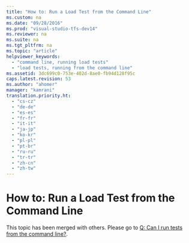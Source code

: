 ```yaml
---
title: "How to: Run a Load Test from the Command Line"
ms.custom: na
ms.date: "09/28/2016"
ms.prod: "visual-studio-tfs-dev14"
ms.reviewer: na
ms.suite: na
ms.tgt_pltfrm: na
ms.topic: "article"
helpviewer_keywords: 
  - "command line, running load tests"
  - "load tests, running from the command line"
ms.assetid: 3dc699c0-753e-402d-8ae0-fb94d128f95c
caps.latest.revision: 53
ms.author: "ahomer"
manager: "kamrani"
translation.priority.ht: 
  - "cs-cz"
  - "de-de"
  - "es-es"
  - "fr-fr"
  - "it-it"
  - "ja-jp"
  - "ko-kr"
  - "pl-pl"
  - "pt-br"
  - "ru-ru"
  - "tr-tr"
  - "zh-cn"
  - "zh-tw"
---
```

# How to: Run a Load Test from the Command Line
This topic has been merged with others. Please go to [Q: Can I run tests from the command line?](assetId:///7041cbcf-9ab1-4579-98ff-8f296aeaded4#CreateRunLoadTest_QA_CommandLine).  
  
##  <a name="Single"></a>